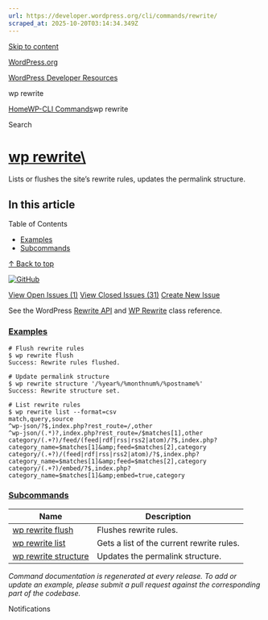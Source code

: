 ```yaml
---
url: https://developer.wordpress.org/cli/commands/rewrite/
scraped_at: 2025-10-20T03:14:34.349Z
---
```


[Skip to content](https://developer.wordpress.org/cli/commands/rewrite/#wp--skip-link--target)

[WordPress.org](https://wordpress.org/)

[WordPress Developer Resources](https://developer.wordpress.org/)

wp rewrite


[Home](https://developer.wordpress.org/)[WP-CLI Commands](https://developer.wordpress.org/cli/commands/)wp rewrite

Search

# [wp rewrite\  <command>](https://developer.wordpress.org/cli/commands/rewrite/)

Lists or flushes the site’s rewrite rules, updates the permalink structure.

## In this article

Table of Contents

- [Examples](https://developer.wordpress.org/cli/commands/rewrite/#examples)
- [Subcommands](https://developer.wordpress.org/cli/commands/rewrite/#subcommands)

[↑ Back to top](https://developer.wordpress.org/cli/commands/rewrite/#wp--skip-link--target)

[![GitHub](https://make.wordpress.org/cli/wp-content/plugins/wporg-cli/assets/images/github-mark.svg)](https://github.com/wp-cli/rewrite-command)

[View Open Issues (1)](https://github.com/login?return_to=%2Fissues%3Fq%3Dlabel%3Acommand%3Arewrite+sort%3Aupdated-desc+org%3Awp-cli+is%3Aopen) [View Closed Issues (31)](https://github.com/login?return_to=%2Fissues%3Fq%3Dlabel%3Acommand%3Arewrite+sort%3Aupdated-desc+org%3Awp-cli+is%3Aclosed) [Create New Issue](https://github.com/wp-cli/rewrite-command/issues/new)

See the WordPress [Rewrite API](https://codex.wordpress.org/Rewrite_API) and
[WP Rewrite](https://codex.wordpress.org/Class_Reference/WP_Rewrite) class reference.

### [Examples](https://developer.wordpress.org/cli/commands/rewrite/\#examples)

```
# Flush rewrite rules
$ wp rewrite flush
Success: Rewrite rules flushed.

# Update permalink structure
$ wp rewrite structure '/%year%/%monthnum%/%postname%'
Success: Rewrite structure set.

# List rewrite rules
$ wp rewrite list --format=csv
match,query,source
^wp-json/?$,index.php?rest_route=/,other
^wp-json/(.*)?,index.php?rest_route=/$matches[1],other
category/(.+?)/feed/(feed|rdf|rss|rss2|atom)/?$,index.php?category_name=$matches[1]&amp;feed=$matches[2],category
category/(.+?)/(feed|rdf|rss|rss2|atom)/?$,index.php?category_name=$matches[1]&amp;feed=$matches[2],category
category/(.+?)/embed/?$,index.php?category_name=$matches[1]&amp;embed=true,category

```

### [Subcommands](https://developer.wordpress.org/cli/commands/rewrite/\#subcommands)

| Name | Description |
| --- | --- |
| [wp rewrite flush](https://developer.wordpress.org/cli/commands/rewrite/flush/) | Flushes rewrite rules. |
| [wp rewrite list](https://developer.wordpress.org/cli/commands/rewrite/list/) | Gets a list of the current rewrite rules. |
| [wp rewrite structure](https://developer.wordpress.org/cli/commands/rewrite/structure/) | Updates the permalink structure. |

_Command documentation is regenerated at every release. To add or update an example, please submit a pull request against the corresponding part of the codebase._

Notifications